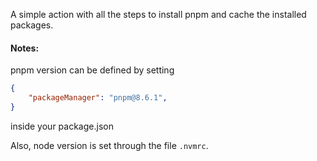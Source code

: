 A simple action with all the steps to install pnpm and cache the installed packages.

#### Notes:
pnpm version can be defined by setting
```json
{
	"packageManager": "pnpm@8.6.1",
}
```
inside your package.json

Also, node version is set through the file `.nvmrc`.
